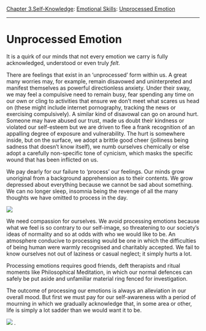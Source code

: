 [Chapter 3.Self-Knowledge](https://www.theschooloflife.com/thebookoflife/category/self-knowledge/): [Emotional Skills](https://www.theschooloflife.com/thebookoflife/category/self-knowledge/emotional-skills/): [Unprocessed Emotion](https://www.theschooloflife.com/thebookoflife/unprocessed-emotion/)

* * *

# Unprocessed Emotion

It is a quirk of our minds that not every emotion we carry is fully acknowledged, understood or even truly _felt._

There are feelings that exist in an ‘unprocessed’ form within us. A great many worries may, for example, remain disavowed and uninterpreted and manifest themselves as powerful directionless anxiety. Under their sway, we may feel a compulsive need to remain busy, fear spending any time on our own or cling to activities that ensure we don’t meet what scares us head on (these might include internet pornography, tracking the news or exercising compulsively). A similar kind of disavowal can go on around hurt. Someone may have abused our trust, made us doubt their kindness or violated our self-esteem but we are driven to flee a frank recognition of an appalling degree of exposure and vulnerability. The hurt is somewhere inside, but on the surface, we adopt a brittle good cheer (jolliness being sadness that doesn’t know itself), we numb ourselves chemically or else adopt a carefully non-specific tone of cynicism, which masks the specific wound that has been inflicted on us.

We pay dearly for our failure to ‘process’ our feelings. Our minds grow unoriginal from a background apprehension as to their contents. We grow depressed about everything because we cannot be sad about something. We can no longer sleep, insomnia being the revenge of all the many thoughts we have omitted to process in the day.

![](https://www.theschooloflife.com/thebookoflife/wp-content/uploads/2017/05/Paul_Klee_-_The_Beginnings_of_a_Smile_-_Google_Art_Project-714x1024.jpg)

We need compassion for ourselves. We avoid processing emotions because what we feel is so contrary to our self-image, so threatening to our society’s ideas of normality and so at odds with who we would like to be. An atmosphere conducive to processing would be one in which the difficulties of being human were warmly recognised and charitably accepted. We fail to know ourselves not out of laziness or casual neglect; it simply hurts a lot.

Processing emotions requires good friends, deft therapists and ritual moments like Philosophical Meditation, in which our normal defences can safely be put aside and unfamiliar material ring fenced for investigation.

The outcome of processing our emotions is always an alleviation in our overall mood. But first we must pay for our self-awareness with a period of mourning in which we gradually acknowledge that, in some area or other, life is simply a lot sadder than we would want it to be.

[![](https://img.youtube.com/vi/b197XOd9S7U/0.jpg)](https://www.youtube.com/embed/b197XOd9S7U '')
.&nbsp;
